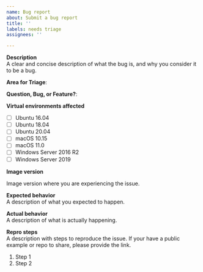 ```yaml
---
name: Bug report
about: Submit a bug report
title: ''
labels: needs triage
assignees: ''

---
```


**Description**  
A clear and concise description of what the bug is, and why you consider it to be a bug.

**Area for Triage**:  
<!-- See https://github.com/actions/virtual-environments/tree/main/triage-rules.yml for areas -->

**Question, Bug, or Feature?**:  
<!-- Choose "Question", "Bug", or "Feature" -->

**Virtual environments affected**  
- [ ] Ubuntu 16.04
- [ ] Ubuntu 18.04
- [ ] Ubuntu 20.04
- [ ] macOS 10.15
- [ ] macOS 11.0
- [ ] Windows Server 2016 R2
- [ ] Windows Server 2019

**Image version**
<!-- Image version can be found in build logs under "Set up job" -> "Virtual Environment" -> "Version" -->
Image version where you are experiencing the issue.

**Expected behavior**  
A description of what you expected to happen.

**Actual behavior**  
A description of what is actually happening.

**Repro steps**  
A description with steps to reproduce the issue. If your have a public example or repo to share,
please provide the link.

1. Step 1
2. Step 2
